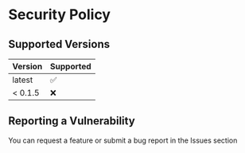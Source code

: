 # Security Policy

## Supported Versions

| Version | Supported          |
| ------- | ------------------ |
| latest  | :white_check_mark: |
| < 0.1.5 | :x:                |

## Reporting a Vulnerability

You can request a feature or submit a bug report in the Issues section
